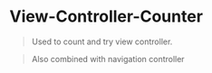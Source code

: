 # View-Controller-Counter

> Used to count and try view controller.

> Also combined with navigation controller
